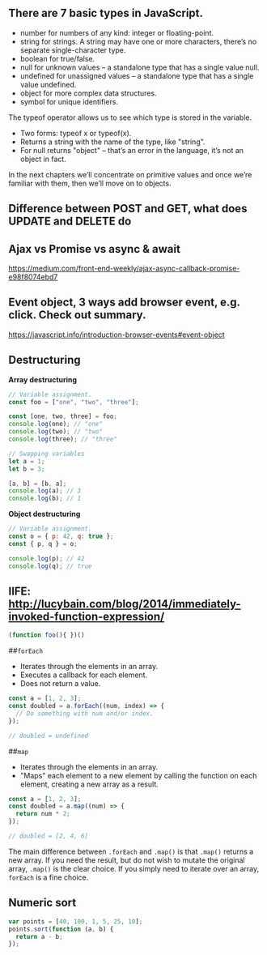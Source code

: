 ## There are 7 basic types in JavaScript.

- number for numbers of any kind: integer or floating-point.
- string for strings. A string may have one or more characters, there’s no separate single-character
  type.
- boolean for true/false.
- null for unknown values – a standalone type that has a single value null.
- undefined for unassigned values – a standalone type that has a single value undefined.
- object for more complex data structures.
- symbol for unique identifiers.

The typeof operator allows us to see which type is stored in the variable.

- Two forms: typeof x or typeof(x).
- Returns a string with the name of the type, like "string".
- For null returns "object" – that’s an error in the language, it’s not an object in fact.

In the next chapters we’ll concentrate on primitive values and once we’re familiar with them, then
we’ll move on to objects.

## Difference between POST and GET, what does UPDATE and DELETE do

## Ajax vs Promise vs async & await
https://medium.com/front-end-weekly/ajax-async-callback-promise-e98f8074ebd7

## Event object, 3 ways add browser event, e.g. click. Check out summary.
https://javascript.info/introduction-browser-events#event-object

## Destructuring
**Array destructuring**

```js
// Variable assignment.
const foo = ["one", "two", "three"];

const [one, two, three] = foo;
console.log(one); // "one"
console.log(two); // "two"
console.log(three); // "three"
```

```js
// Swapping variables
let a = 1;
let b = 3;

[a, b] = [b, a];
console.log(a); // 3
console.log(b); // 1
```

**Object destructuring**

```js
// Variable assignment.
const o = { p: 42, q: true };
const { p, q } = o;

console.log(p); // 42
console.log(q); // true
```

## IIFE: http://lucybain.com/blog/2014/immediately-invoked-function-expression/

```js
(function foo(){ })()
```


##`forEach`

- Iterates through the elements in an array.
- Executes a callback for each element.
- Does not return a value.

```js
const a = [1, 2, 3];
const doubled = a.forEach((num, index) => {
  // Do something with num and/or index.
});

// doubled = undefined
```

##`map`

- Iterates through the elements in an array.
- "Maps" each element to a new element by calling the function on each element, creating a new array
  as a result.

```js
const a = [1, 2, 3];
const doubled = a.map((num) => {
  return num * 2;
});

// doubled = [2, 4, 6]
```

The main difference between `.forEach` and `.map()` is that `.map()` returns a new array. If you
need the result, but do not wish to mutate the original array, `.map()` is the clear choice. If you
simply need to iterate over an array, `forEach` is a fine choice.

## Numeric sort

```js
var points = [40, 100, 1, 5, 25, 10];
points.sort(function (a, b) {
  return a - b;
});
```
